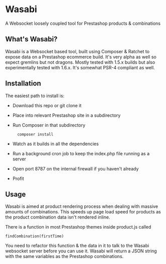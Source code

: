 # Wasabi
A Websocket loosely coupled tool for Prestashop products &amp; combinations

## What's Wasabi?

Wasabi is a Websocket based tool, built using Composer &amp; Ratchet to expose data on a Prestashop ecommerce build. It's very alpha as well so expect gremlins but not dragons. Mostly tested with 1.5.x builds but also experimentally tested with 1.6.x. It's somewhat PSR-4 compliant as well.

## Installation

The easiest path to install is:

- Download this repo or git clone it
- Place into relevant Prestashop site in a subdirectory
- Run Composer in that subdirectory

		composer install

- Watch as it builds in all the dependencies
- Run a background cron job to keep the index.php file running as a server
- Open port 8787 on the internal firewall if you haven't already
- Profit 


## Usage

Wasabi is aimed at product rendering process when dealing with massive amounts of combinations. This speeds up page load speed for products as the product combination data isn't rendered inline. 

There is a function in most Prestashop themes inside product.js called

	findCombination(firstTime)

You need to refactor this function & the data in it to talk to the Wasabi websocket server before you can use it. Wasabi will return a JSON string with the same variables as the Prestashop combinations.